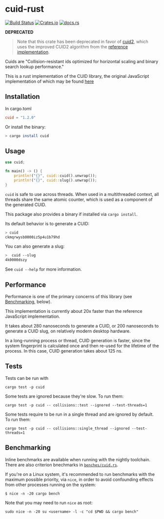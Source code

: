 # cuid-rust

[![Build Status](https://github.com/mplanchard/cuid-rust/actions/workflows/ci.yml/badge.svg?branch=master)](https://github.com/mplanchard/cuid-rust/actions/workflows/ci.yml?query=branch%3Amaster)
[![Crates.io](https://img.shields.io/crates/v/cuid "Crates.io")](https://crates.io/crates/cuid/)
[![docs.rs](https://docs.rs/cuid/badge.svg)](https://docs.rs/cuid/)

**DEPRECATED**

> Note that this crate has been deprecated in favor of [cuid2](https://crates.io/crates/cuid2),
> which uses the improved CUID2 algorithm from the [reference implementation](https://github.com/paralleldrive/cuid2).

Cuids are "Collision-resistant ids optimized for horizontal scaling and
binary search lookup performance."

This is a rust implementation of the CUID library, the original JavaScript
implementation of which may be found [here](https://github.com/ericelliott/cuid)

## Installation

In cargo.toml

```toml
cuid = "1.2.0"
```

Or install the binary:

```sh
> cargo install cuid
```

## Usage

```rust
use cuid;

fn main() -> () {
    println!("{}", cuid::cuid().unwrap());
    println!("{}", cuid::slug().unwrap());
}
```

`cuid` is safe to use across threads. When used in a multithreaded context, all
threads share the same atomic counter, which is used as a component of the
generated CUID.

This package also provides a binary if installed via `cargo install`. 

Its default behavior is to generate a CUID:

```sh
> cuid
ckmqrwysb0000iz5p4u1b79hd
```

You can also generate a slug:

```sh
>  cuid --slug
4k0000dszy
```

See `cuid --help` for more information.

## Performance

Performance is one of the primary concerns of this library (see
[Benchmarking](#benchmarking), below).

This implementation is currently about 20x faster than the reference JavaScript
implementation.

It takes about 280 nanoseconds to generate a CUID, or 200 nanoseconds
to generate a CUID slug, on relatively modern desktop hardware.

In a long-running process or thread, CUID generation is faster, since the system
fingerprint is calculated once and then re-used for the lifetime of the process.
In this case, CUID generation takes about 125 ns.

## Tests

Tests can be run with

```text
cargo test -p cuid
```

Some tests are ignored because they're slow. To run them:

```text
cargo test -p cuid -- collisions::test --ignored --test-threads=1
```

Some tests require to be run in a single thread and are ignored by default.
To run them:

```text
cargo test -p cuid -- collisions::single_thread --ignored --test-threads=1
```

## Benchmarking

Inline benchmarks are available when running with the nightly toolchain. There
are also criterion bnechmarks in [`benches/cuid.rs`][benches].

If you're on a Linux system, it's recommended to run benchmarks with the
maximum possible priority, via `nice`, in order to avoid confounding effects
from other processes running on the system:

```text
$ nice -n -20 cargo bench
```

Note that you may need to run `nice` as root:

``` text
sudo nice -n -20 su <username> -l -c "cd $PWD && cargo bench"
```

[benches]: ./benches/cuid.rs
